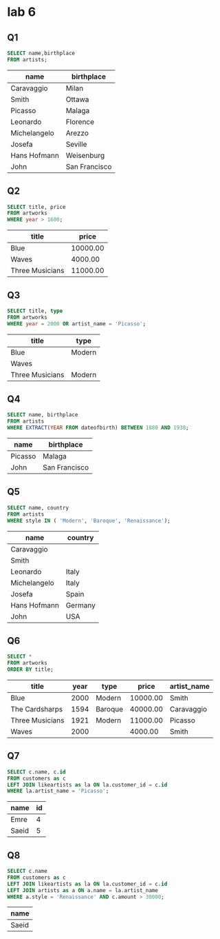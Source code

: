 # lab 6

## Q1

```sql
SELECT name,birthplace
FROM artists;
```
| name | birthplace |
| --- | --- |
| Caravaggio |	 Milan |
| Smith| 	 Ottawa| 
|Picasso| 	 Malaga| 
|Leonardo 	 |Florence| 
|Michelangelo| 	 Arezzo| 
|Josefa 	 |Seville |
|Hans Hofmann| 	 Weisenburg |
|John 	 |San Francisco |
## Q2
```sql
SELECT title, price
FROM artworks
WHERE year > 1600;
```
| title | price |
|---|---|
|Blue|  	  10000.00|  
|Waves  	  |4000.00  |
|Three Musicians|  	  11000.00|  
## Q3
```sql
SELECT title, type
FROM artworks
WHERE year = 2000 OR artist_name = 'Picasso';
```
|title | type|
|---|---|
|Blue  	 | Modern  |
|Waves  	| |
|Three Musicians|  	  Modern|  
## Q4
```sql
SELECT name, birthplace
FROM artists
WHERE EXTRACT(YEAR FROM dateofbirth) BETWEEN 1880 AND 1930;
```
|name|birthplace|
|---|---|
|Picasso|	Malaga|
|John|	San Francisco|

## Q5
```sql
SELECT name, country
FROM artists
WHERE style IN ( 'Modern', 'Baroque', 'Renaissance');
```
|name|country|
|---|---|
 |Caravaggio| | 	
 |Smith|| 	
 |Leonardo| 	 Italy| 
| Michelangelo 	 |Italy |
 |Josefa| 	 Spain| 
 |Hans Hofmann 	 |Germany| 
 |John 	 |USA| 

## Q6
```sql
SELECT *
FROM artworks
ORDER BY title;
```
|title|year|type|price|artist_name|
|---|---|---|---|---|
|Blue|	2000|	Modern|	10000.00|	Smith|
|The Cardsharps|	1594|	Baroque|	40000.00|	Caravaggio|
|Three Musicians	|1921	|Modern	|11000.00	|Picasso|
|Waves|	2000|	|	4000.00|	Smith|

## Q7
```sql
SELECT c.name, c.id
FROM customers as c
LEFT JOIN likeartists as la ON la.customer_id = c.id
WHERE la.artist_name = 'Picasso';
```
|name|id|
|---|---|
|Emre|	4|
|Saeid	|5|
## Q8
```sql
SELECT c.name
FROM customers as c
LEFT JOIN likeartists as la ON la.customer_id = c.id
LEFT JOIN artists as a ON a.name = la.artist_name
WHERE a.style = 'Renaissance' AND c.amount > 30000;
```
|name|
|---|
|Saeid|